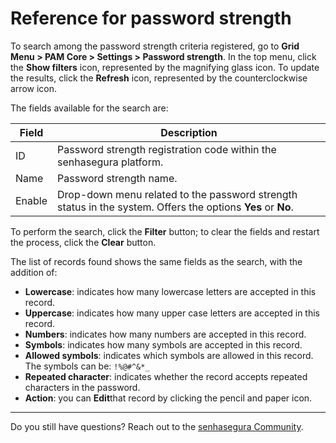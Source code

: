 # Reference for password strength

To search among the password strength criteria registered, go to **Grid Menu > PAM Core > Settings > Password strength**. In the top menu, click the **Show filters** icon, represented by the magnifying glass icon. To update the results, click the **Refresh** icon, represented by the counterclockwise arrow icon.

The fields available for the search are:

| Field | Description |
| --- | --- |
| ID | Password strength registration code within the senhasegura platform. |
| Name | Password strength name. |
| Enable | Drop-down menu related to the password strength status in the system. Offers the options **Yes** or **No**. |

To perform the search, click the **Filter** button; to clear the fields and restart the process, click the **Clear** button.

The list of records found shows the same fields as the search, with the addition of:

- **Lowercase**: indicates how many lowercase letters are accepted in this record.
- **Uppercase**: indicates how many upper case letters are accepted in this record.
- **Numbers**: indicates how many numbers are accepted in this record.
- **Symbols**: indicates how many symbols are accepted in this record.
- **Allowed symbols**: indicates which symbols are allowed in this record. The symbols can be: `!%@#^&*_`
- **Repeated character**: indicates whether the record accepts repeated characters in the password.
- **Action**: you can **Edit**that record by clicking the pencil and paper icon.

***

Do you still have questions? Reach out to the [senhasegura Community](https://community.senhasegura.io/).